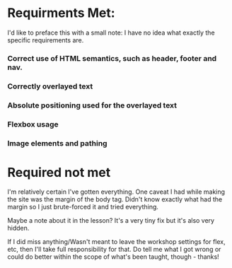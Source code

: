 # Requirments Met:

I'd like to preface this with a small note: I have no idea what exactly the specific requirements are.

### Correct use of HTML semantics, such as header, footer and nav.

### Correctly overlayed text

### Absolute positioning used for the overlayed text

### Flexbox usage

### Image elements and pathing

# Required not met

I'm relatively certain I've gotten everything. One caveat I had while making the site was the margin of the body tag. Didn't know exactly what had the margin so I just brute-forced it and tried everything.

Maybe a note about it in the lesson? It's a very tiny fix but it's also very hidden.

If I did miss anything/Wasn't meant to leave the workshop settings for flex, etc, then I'll take full responsibility for that. Do tell me what I got wrong or could do better within the scope of what's been taught, though - thanks!
